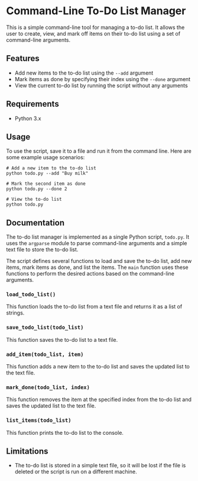 # Command-Line To-Do List Manager

This is a simple command-line tool for managing a to-do list. It allows the user to create, view, and mark off items on their to-do list using a set of command-line arguments.

## Features

- Add new items to the to-do list using the `--add` argument
- Mark items as done by specifying their index using the `--done` argument
- View the current to-do list by running the script without any arguments

## Requirements

- Python 3.x

## Usage

To use the script, save it to a file and run it from the command line. Here are some example usage scenarios:
```
# Add a new item to the to-do list
python todo.py --add "Buy milk"

# Mark the second item as done
python todo.py --done 2

# View the to-do list
python todo.py
```
## Documentation

The to-do list manager is implemented as a single Python script, `todo.py`. It uses the `argparse` module to parse command-line arguments and a simple text file to store the to-do list.

The script defines several functions to load and save the to-do list, add new items, mark items as done, and list the items. The `main` function uses these functions to perform the desired actions based on the command-line arguments.

### `load_todo_list()`

This function loads the to-do list from a text file and returns it as a list of strings.

### `save_todo_list(todo_list)`

This function saves the to-do list to a text file.

### `add_item(todo_list, item)`

This function adds a new item to the to-do list and saves the updated list to the text file.

### `mark_done(todo_list, index)`

This function removes the item at the specified index from the to-do list and saves the updated list to the text file.

### `list_items(todo_list)`

This function prints the to-do list to the console.

## Limitations

- The to-do list is stored in a simple text file, so it will be lost if the file is deleted or the script is run on a different machine.
